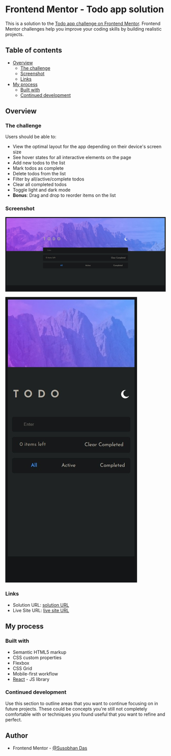 # Frontend Mentor - Todo app solution

This is a solution to the [Todo app challenge on Frontend Mentor](https://www.frontendmentor.io/challenges/todo-app-Su1_KokOW). Frontend Mentor challenges help you improve your coding skills by building realistic projects. 

## Table of contents

- [Overview](#overview)
  - [The challenge](#the-challenge)
  - [Screenshot](#screenshot)
  - [Links](#links)
- [My process](#my-process)
  - [Built with](#built-with)
  - [Continued development](#continued-development)

## Overview

### The challenge

Users should be able to:

- View the optimal layout for the app depending on their device's screen size
- See hover states for all interactive elements on the page
- Add new todos to the list
- Mark todos as complete
- Delete todos from the list
- Filter by all/active/complete todos
- Clear all completed todos
- Toggle light and dark mode
- **Bonus**: Drag and drop to reorder items on the list

### Screenshot

![Desktop Site](./public/screentshots/Web%20capture_12-11-2022_194118_graceful-cactus-49cc36.netlify.app.jpeg)

![Mobile Site](./public/screentshots/Web%20capture_12-11-2022_194235_graceful-cactus-49cc36.netlify.app.jpeg)


### Links

- Solution URL: [solution URL](https://github.com/susobhandas07/todo-app)
- Live Site URL: [live site URL](https://graceful-cactus-49cc36.netlify.app/)

## My process

### Built with

- Semantic HTML5 markup
- CSS custom properties
- Flexbox
- CSS Grid
- Mobile-first workflow
- [React](https://reactjs.org/) - JS library



### Continued development

Use this section to outline areas that you want to continue focusing on in future projects. These could be concepts you're still not completely comfortable with or techniques you found useful that you want to refine and perfect.



## Author

- Frontend Mentor - [@Susobhan Das](https://www.frontendmentor.io/profile/susobhandas07)




